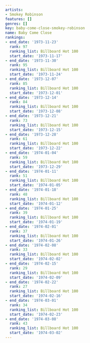 ```yaml
---
artists:
- Smokey Robinson
features: []
genres: []
key: baby-come-close-smokey-robinson
name: Baby Come Close
rankings:
- end_date: '1973-11-23'
  rank: 97
  ranking_list: Billboard Hot 100
  start_date: '1973-11-17'
- end_date: '1973-11-30'
  rank: 95
  ranking_list: Billboard Hot 100
  start_date: '1973-11-24'
- end_date: '1973-12-07'
  rank: 85
  ranking_list: Billboard Hot 100
  start_date: '1973-12-01'
- end_date: '1973-12-14'
  rank: 84
  ranking_list: Billboard Hot 100
  start_date: '1973-12-08'
- end_date: '1973-12-21'
  rank: 73
  ranking_list: Billboard Hot 100
  start_date: '1973-12-15'
- end_date: '1973-12-28'
  rank: 61
  ranking_list: Billboard Hot 100
  start_date: '1973-12-22'
- end_date: '1974-01-04'
  rank: 59
  ranking_list: Billboard Hot 100
  start_date: '1973-12-29'
- end_date: '1974-01-11'
  rank: 51
  ranking_list: Billboard Hot 100
  start_date: '1974-01-05'
- end_date: '1974-01-18'
  rank: 48
  ranking_list: Billboard Hot 100
  start_date: '1974-01-12'
- end_date: '1974-01-25'
  rank: 39
  ranking_list: Billboard Hot 100
  start_date: '1974-01-19'
- end_date: '1974-02-01'
  rank: 37
  ranking_list: Billboard Hot 100
  start_date: '1974-01-26'
- end_date: '1974-02-08'
  rank: 33
  ranking_list: Billboard Hot 100
  start_date: '1974-02-02'
- end_date: '1974-02-15'
  rank: 29
  ranking_list: Billboard Hot 100
  start_date: '1974-02-09'
- end_date: '1974-02-22'
  rank: 27
  ranking_list: Billboard Hot 100
  start_date: '1974-02-16'
- end_date: '1974-03-01'
  rank: 34
  ranking_list: Billboard Hot 100
  start_date: '1974-02-23'
- end_date: '1974-03-08'
  rank: 43
  ranking_list: Billboard Hot 100
  start_date: '1974-03-02'
---
```


